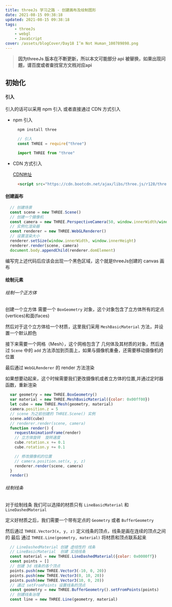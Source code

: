 ```yaml
---
title: threeJs 学习之路 - 创建画布及绘制图形
date: 2021-08-15 09:38:18
updated: 2021-08-15 09:38:18
tags:
    - threeJs
    - webgl
    - JavaScript
cover: /assets/blogCover/Day18 I’m Not Human_100789898.png
---
```


> **因为threeJs 版本在不断更新，所以本文可能部分 api 被替换，如果出现问题，请百度或者查找官方文档对应api**


## 初始化
#### 引入

引入的话可以采用 npm 引入 或者直接通过 CDN 方式引入
* npm 引入
  ~~~js
    npm install three

    // 引入
    const THREE = require("three")

    import THREE from "three"
  ~~~

* CDN 方式引入

  [CDN地址](https://www.bootcdn.cn/three.js/)

  ~~~html
    <script src="https://cdn.bootcdn.net/ajax/libs/three.js/r128/three.js"></script>
  ~~~

#### 创建画布

  ~~~js
    // 创建场景
    const scene = new THREE.Scene()
    // 创建一个摄像机
    const camera = new THREE.PerspectiveCamera(50, window.innerWidth/window.innerHeight, 1, 1000)
    // 实例化渲染器
    const renderer = new THREE.WebGLRenderer()
    // 设置渲染大小
    renderer.setSize(window.innerWidth, window.innerHeight)
    renderer.render(scene, camera)
    document.body.appendChild(renderer.domElement)
  ~~~

  编写完上述代码后应该会出现一个黑色区域，这个就是threeJs创建的 canvas 画布

#### 绘制元素

###### 绘制一个正方体

  创建一个立方体 需要一个 `BoxGeometry` 对象，这个对象包含了立方体所有的定点(vertices)和面(faces)

  然后对于这个立方体给一个材质，这里我们采用 `MeshBasicMaterial` 方法，并设置一个默认颜色

  接下来需要一个网格（Mesh），这个网格包含了 几何体及其材质的对象，然后通过 `Scene` 中的 `add` 方法添加到页面上，如果与摄像机重叠，还需要移动摄像机的位置

  最后通过 `WebGLRenderer` 的 render 方法渲染

  如果想要动起来，这个时候需要我们更改摄像机或者立方体的位置,并通过定时器函数，重新渲染

  ~~~js
    var geometry = new THREE.BoxGeometry()
    var material = new THREE.MeshBasicMaterial({color: 0x00ff00})
    let cube = new THREE.Mesh(geometry, material)
    camera.position.z = 5
    // scene 为之前创建的 THREE.Scene() 实例
    scene.add(cube)
    // renderer.render(scene, camera)
    function render() {
      requestAnimationFrame(render)
      // 立方体旋转  旋转速度
      cube.rotation.x += 0.1
      cube.rotation.y += 0.1

      // 修改摄像机的位置
      // camera.position.set(x, y, z) 
      renderer.render(scene, camera)
    }
    render()
  ~~~

###### 绘制线条

  对于绘制线条 我们可以选择的材质只有 `LineBasicMaterial` 和 `LineDashedMaterial`

  定义好材质之后，我们需要一个带有定点的 `Geometry` 或者 `BufferGeometry`

  然后通过 `THREE.Vector3(x, y, z)` 定义线条的顶点，线条是画在连续的顶点之间的
  最后 通过 `THREE.Line(geometry, material)` 将材质和顶点联系起来

  ~~~js
    // LineDashedMaterial 创建 虚线性的 线条
    // LineBasicMaterial  创建 实线线条
    const material = new THREE.LineDashedMaterial({color: 0x0000ff})
    const points = []
    // 创建 3d 线条的各个顶点
    points.push(new THREE.Vector3(-10, 0, 20))
    points.push(new THREE.Vector3(0, 10, 20))
    points.push(new THREE.Vector3(10, 0, 20))
    // 通过 setFromPoints 设置线条的顶点
    const geometry = new THREE.BufferGeometry().setFromPoints(points)
    // 创建线条治理
    const line = new THREE.Line(geometry, material)
  ~~~

  
